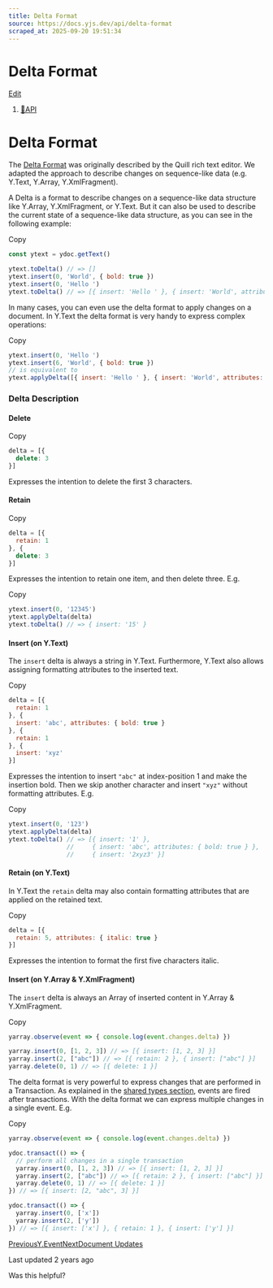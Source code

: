 ```yaml
---
title: Delta Format
source: https://docs.yjs.dev/api/delta-format
scraped_at: 2025-09-20 19:51:34
---
```


# Delta Format

[Edit](https://github.com/yjs/docs/blob/main/api/delta-format.md)

1. [🔧API](/api)

# Delta Format

The [Delta Format](https://quilljs.com/docs/delta/) was originally described by the Quill rich text editor. We adapted the approach to describe changes on sequence-like data (e.g. Y.Text, Y.Array, Y.XmlFragment).

A Delta is a format to describe changes on a sequence-like data structure like Y.Array, Y.XmlFragment, or Y.Text. But it can also be used to describe the current state of a sequence-like data structure, as you can see in the following example:

Copy

```javascript
const ytext = ydoc.getText()

ytext.toDelta() // => []
ytext.insert(0, 'World', { bold: true })
ytext.insert(0, 'Hello ')
ytext.toDelta() // => [{ insert: 'Hello ' }, { insert: 'World', attributes: { bold: true } }]
```

In many cases, you can even use the delta format to apply changes on a document. In Y.Text the delta format is very handy to express complex operations:

Copy

```javascript
ytext.insert(0, 'Hello ')
ytext.insert(6, 'World', { bold: true })
// is equivalent to 
ytext.applyDelta([{ insert: 'Hello ' }, { insert: 'World', attributes: { bold: true } }])
```

### Delta Description

#### Delete

Copy

```javascript
delta = [{
  delete: 3
}]
```

Expresses the intention to delete the first 3 characters.

#### Retain

Copy

```javascript
delta = [{
  retain: 1
}, {
  delete: 3
}]
```

Expresses the intention to retain one item, and then delete three. E.g.

Copy

```javascript
ytext.insert(0, '12345')
ytext.applyDelta(delta)
ytext.toDelta() // => { insert: '15' }
```

#### Insert (on Y.Text)

The `insert` delta is always a string in Y.Text. Furthermore, Y.Text also allows assigning formatting attributes to the inserted text.

Copy

```javascript
delta = [{
  retain: 1
}, {
  insert: 'abc', attributes: { bold: true }
}, {
  retain: 1
}, {
  insert: 'xyz'
}]
```

Expresses the intention to insert `"abc"` at index-position 1 and make the insertion bold. Then we skip another character and insert `"xyz"` without formatting attributes. E.g.

Copy

```javascript
ytext.insert(0, '123')
ytext.applyDelta(delta)
ytext.toDelta() // => [{ insert: '1' },
                //     { insert: 'abc', attributes: { bold: true } },
                //     { insert: '2xyz3' }]
```

#### Retain (on Y.Text)

In Y.Text the `retain` delta may also contain formatting attributes that are applied on the retained text.

Copy

```javascript
delta = [{
  retain: 5, attributes: { italic: true }
}]
```

Expresses the intention to format the first five characters italic.

#### Insert (on Y.Array & Y.XmlFragment)

The `insert` delta is always an Array of inserted content in Y.Array & Y.XmlFragment.

Copy

```javascript
yarray.observe(event => { console.log(event.changes.delta) })

yarray.insert(0, [1, 2, 3]) // => [{ insert: [1, 2, 3] }]
yarray.insert(2, ["abc"]) // => [{ retain: 2 }, { insert: ["abc"] }]
yarray.delete(0, 1) // => [{ delete: 1 }]
```

The delta format is very powerful to express changes that are performed in a Transaction. As explained in the [shared types section](/getting-started/working-with-shared-types#transactions), events are fired after transactions. With the delta format we can express multiple changes in a single event. E.g.

Copy

```javascript
yarray.observe(event => { console.log(event.changes.delta) })

ydoc.transact(() => {
  // perform all changes in a single transaction
  yarray.insert(0, [1, 2, 3]) // => [{ insert: [1, 2, 3] }]
  yarray.insert(2, ["abc"]) // => [{ retain: 2 }, { insert: ["abc"] }]
  yarray.delete(0, 1) // => [{ delete: 1 }]
}) // => [{ insert: [2, "abc", 3] }]

ydoc.transact(() => {
  yarray.insert(0, ['x'])
  yarray.insert(2, ['y'])
}) // => [{ insert: ['x'] }, { retain: 1 }, { insert: ['y'] }]
```

[PreviousY.Event](/api/y.event)[NextDocument Updates](/api/document-updates)

Last updated 2 years ago

Was this helpful?